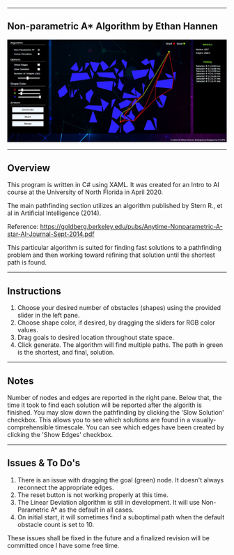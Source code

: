 ----------------
Non-parametric A* Algorithm by Ethan Hannen
----------------

![alt text](https://raw.githubusercontent.com/Avatarati/A-Star-GUI/master/Screenshots/50%20Obstacles.JPG)

----------------
Overview
----------------

This program is written in C# using XAML. It was created for an Intro to AI course at the University of North Florida in April 2020. 

The main pathfinding section utilizes an algorithm published by Stern R., et al in Artificial Intelligence (2014).

Reference: https://goldberg.berkeley.edu/pubs/Anytime-Nonparametric-A-star-AI-Journal-Sept-2014.pdf

This particular algorithm is suited for finding fast solutions to a pathfinding problem and then working toward refining that solution until the shortest path is found.

----------------
Instructions
----------------

1. Choose your desired number of obstacles (shapes) using the provided slider in the left pane.
2. Choose shape color, if desired, by dragging the sliders for RGB color values.
3. Drag goals to desired location throughout state space.
4. Click generate. The algorithm will find multiple paths. The path in green is the shortest, and final, solution.

----------------
Notes
----------------

Number of nodes and edges are reported in the right pane.
Below that, the time it took to find each solution will be reported after the algorith is finished.
You may slow down the pathfinding by clicking the 'Slow Solution' checkbox. This allows you to see which solutions are found in a visually-comprehensible timescale.
You can see which edges have been created by clicking the 'Show Edges' checkbox.

----------------
Issues & To Do's
----------------

1. There is an issue with dragging the goal (green) node. It doesn't always reconnect the appropriate edges.
2. The reset button is not working properly at this time.
3. The Linear Deviation algorithm is still in development. It will use Non-Parametric A* as the default in all cases.
4. On initial start, it will sometimes find a suboptimal path when the default obstacle count is set to 10. 

These issues shall be fixed in the future and a finalized revision will be committed once I have some free time.

